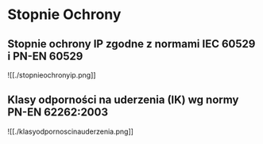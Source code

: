 # Stopnie Ochrony

## Stopnie ochrony IP zgodne z normami IEC 60529 i PN-EN 60529

![[./stopnieochronyip.png]]

## Klasy odporności na uderzenia (IK)  wg normy PN-EN 62262:2003

![[./klasyodpornoscinauderzenia.png]]
